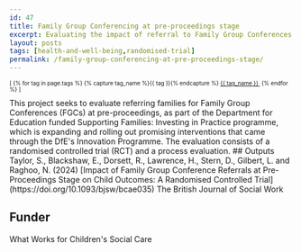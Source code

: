 ```yaml
---
id: 47
title: Family Group Conferencing at pre-proceedings stage 
excerpt: Evaluating the impact of referral to Family Group Conferences on child's care status one year later
layout: posts
tags: [health-and-well-being,randomised-trial]
permalink: /family-group-conferencing-at-pre-proceedings-stage/
---
```

<div>
  <p style="font-size:.7em;">
    [
    {% for tag in page.tags %}
      {% capture tag_name %}{{ tag }}{% endcapture %}
      <a href="/{{ tag_name }}"><nobr>{{ tag_name }}</nobr>&nbsp;</a>
    {% endfor %}
    ]
  </p>
</div>
This project seeks to evaluate referring families for Family Group Conferences (FGCs) at pre-proceedings, as part of the Department for Education funded Supporting Families: Investing in Practice programme, which is expanding and rolling out promising interventions that came through the DfE's Innovation Programme. The evaluation consists of a randomised controlled trial (RCT) and a process evaluation.
## Outputs
Taylor, S., Blackshaw, E., Dorsett, R., Lawrence, H., Stern, D., Gilbert, L. and Raghoo, N. (2024) [Impact of Family Group Conference Referrals at Pre-Proceedings Stage on Child Outcomes: A Randomised Controlled Trial](https://doi.org/10.1093/bjsw/bcae035) The British Journal of Social Work

## Funder
What Works for Children's Social Care
